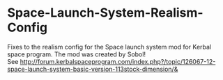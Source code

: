 # Space-Launch-System-Realism-Config
Fixes to the realism config for the Space launch system mod for Kerbal space program.
The mod was created by Sobol!  
See http://forum.kerbalspaceprogram.com/index.php?/topic/126067-12-space-launch-system-basic-version-113stock-dimension/&
